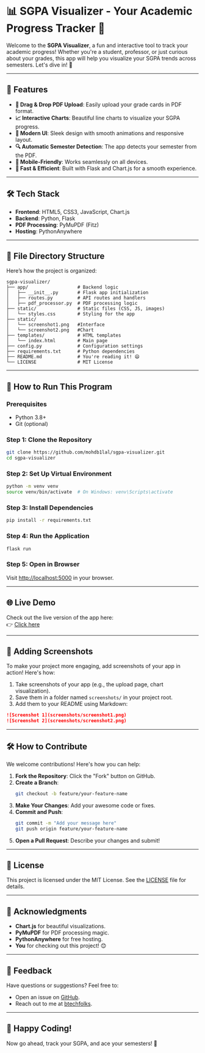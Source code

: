 # 📊 SGPA Visualizer - Your Academic Progress Tracker 🚀

Welcome to the **SGPA Visualizer**, a fun and interactive tool to track your academic progress! Whether you're a student, professor, or just curious about your grades, this app will help you visualize your SGPA trends across semesters. Let's dive in! 🎉

---

## 🌟 Features

- **📁 Drag & Drop PDF Upload**: Easily upload your grade cards in PDF format.
- **📈 Interactive Charts**: Beautiful line charts to visualize your SGPA progress.
- **🎨 Modern UI**: Sleek design with smooth animations and responsive layout.
- **🔍 Automatic Semester Detection**: The app detects your semester from the PDF.
- **📱 Mobile-Friendly**: Works seamlessly on all devices.
- **🚀 Fast & Efficient**: Built with Flask and Chart.js for a smooth experience.

---

## 🛠️ Tech Stack

- **Frontend**: HTML5, CSS3, JavaScript, Chart.js
- **Backend**: Python, Flask
- **PDF Processing**: PyMuPDF (Fitz)
- **Hosting**: PythonAnywhere

---

## 📂 File Directory Structure

Here’s how the project is organized:

```
sgpa-visualizer/
├── app/                  # Backend logic
│   ├── __init__.py       # Flask app initialization
│   ├── routes.py         # API routes and handlers
│   ├── pdf_processor.py  # PDF processing logic
├── static/               # Static files (CSS, JS, images)
│   └── styles.css        # Styling for the app
├── static/
│   └── screenshot1.png   #Interface
│   └── screenshot2.png   #Chart
├── templates/            # HTML templates
│   └── index.html        # Main page
├── config.py             # Configuration settings
├── requirements.txt      # Python dependencies
├── README.md             # You're reading it! 😄
└── LICENSE               # MIT License
```

---

## 🚀 How to Run This Program

### **Prerequisites**

- Python 3.8+
- Git (optional)

### **Step 1: Clone the Repository**

```bash
git clone https://github.com/mohdb1lal/sgpa-visualizer.git
cd sgpa-visualizer
```

### **Step 2: Set Up Virtual Environment**

```bash
python -m venv venv
source venv/bin/activate  # On Windows: venv\Scripts\activate
```

### **Step 3: Install Dependencies**

```bash
pip install -r requirements.txt
```

### **Step 4: Run the Application**

```bash
flask run
```

### **Step 5: Open in Browser**

Visit [http://localhost:5000](http://localhost:5000) in your browser.

---

## 🌐 Live Demo

Check out the live version of the app here:  
👉 [Click here](http://cplab2022.pythonanywhere.com)

---

## 📸 Adding Screenshots

To make your project more engaging, add screenshots of your app in action! Here's how:

1. Take screenshots of your app (e.g., the upload page, chart visualization).
2. Save them in a folder named `screenshots/` in your project root.
3. Add them to your README using Markdown:

```markdown
![Screenshot 1](screenshots/screenshot1.png)
![Screenshot 2](screenshots/screenshot2.png)
```

---

## 🛠️ How to Contribute

We welcome contributions! Here's how you can help:

1. **Fork the Repository**: Click the "Fork" button on GitHub.
2. **Create a Branch**:
   ```bash
   git checkout -b feature/your-feature-name
   ```
3. **Make Your Changes**: Add your awesome code or fixes.
4. **Commit and Push**:
   ```bash
   git commit -m "Add your message here"
   git push origin feature/your-feature-name
   ```
5. **Open a Pull Request**: Describe your changes and submit!

---

## 📜 License

This project is licensed under the MIT License. See the [LICENSE](LICENSE) file for details.

---

## 🙏 Acknowledgments

- **Chart.js** for beautiful visualizations.
- **PyMuPDF** for PDF processing magic.
- **PythonAnywhere** for free hosting.
- **You** for checking out this project! 😊

---

## 💬 Feedback

Have questions or suggestions? Feel free to:

- Open an issue on [GitHub](https://github.com/mohdb1lal/sgpa-visualizer/issues).
- Reach out to me at [btechfolks](mailto:btechfolks@gmail.com).

---

## 🎉 Happy Coding!

Now go ahead, track your SGPA, and ace your semesters! 🚀
